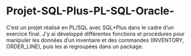# Projet-SQL-Plus-PL-SQL-Oracle-
C’est un projet réalisé en PL/SQL avec SQL*Plus dans le cadre d’un exercice final. J’y ai développé différentes fonctions et procédures pour manipuler les données d’un inventaire et des commandes (INVENTORY, ORDER_LINE), puis les ai regroupées dans un package. 
